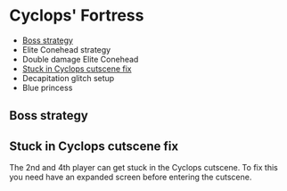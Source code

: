 # Cyclops' Fortress

- [Boss strategy](#boss)
- Elite Conehead strategy
- Double damage Elite Conehead
- [Stuck in Cyclops cutscene fix](#cutscenefix)
- Decapitation glitch setup
- Blue princess

## <a name="boss"></a>Boss strategy

## <a name="cutscenefix"></a>Stuck in Cyclops cutscene fix

The 2nd and 4th player can get stuck in the Cyclops cutscene.
To fix this you need have an expanded screen before entering the cutscene.
